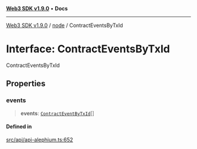 [**Web3 SDK v1.9.0**](../../../README.md) • **Docs**

***

[Web3 SDK v1.9.0](../../../globals.md) / [node](../README.md) / ContractEventsByTxId

# Interface: ContractEventsByTxId

ContractEventsByTxId

## Properties

### events

> **events**: [`ContractEventByTxId`](ContractEventByTxId.md)[]

#### Defined in

[src/api/api-alephium.ts:652](https://github.com/Mystic-Nayy/alephium-web3/blob/ee41f5e0e7d7fb0b155fe62f05b2ac03772895ca/packages/web3/src/api/api-alephium.ts#L652)
